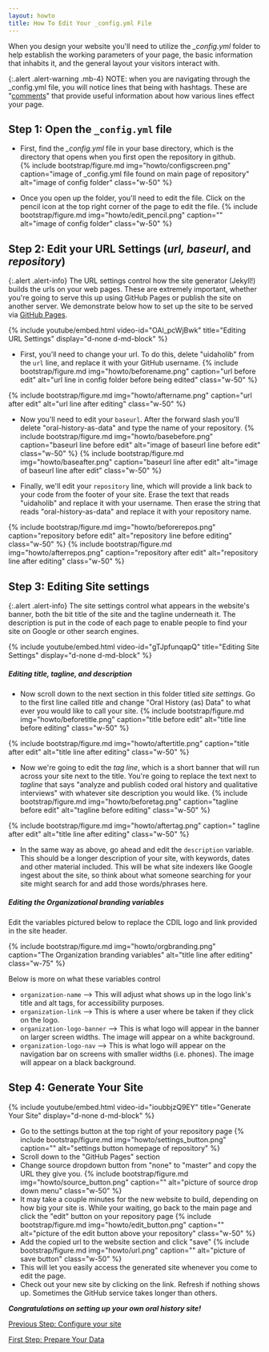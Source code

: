 ```yaml
---
layout: howto
title: How To Edit Your _config.yml File
---
```


When you design your website you'll need to utilize the *_config.yml* folder to help establish the working parameters of your page, the basic information that inhabits it, and the general layout your visitors interact with. 

{:.alert .alert-warning .mb-4}
NOTE: when you are navigating through the _config.yml file, you will notice lines that being with hashtags. These are "[comments](https://www.cs.utah.edu/~germain/PPS/Topics/commenting.html)" that provide useful information about how various lines effect your page. 

## Step 1: Open the `_config.yml` file

- First, find the *_config.yml* file in your base directory, which is the directory that opens when you first open the repository in github.  
{% include bootstrap/figure.md img="howto/configscreen.png" caption="image of _config.yml file found on main page of repository" alt="image of config folder" class="w-50" %}

- Once you open up the folder, you'll need to edit the file. Click on the pencil icon at the top right corner of the page to edit the file. 
{% include bootstrap/figure.md img="howto/edit_pencil.png" caption="" alt="image of config folder" class="w-50" %}

## Step 2: Edit your URL Settings (*url, baseurl*, and *repository*)

{:.alert .alert-info}
The URL settings control how the site generator (Jekyll!) builds the urls on your web pages. These are extremely important, whether you're going to serve this up using GitHub Pages or publish the site on another server. We demonstrate below how to set up the site to be served via [GitHub Pages](https://pages.github.com/).

{% include youtube/embed.html  video-id="OAl_pcWjBwk" title="Editing URL Settings" display="d-none d-md-block" %}

- First, you'll need to change your url. To do this, delete "uidaholib" from the `url` line, and replace it with your GitHub username. 
{% include bootstrap/figure.md img="howto/beforename.png" caption="url before edit" alt="url line in config folder before being edited" class="w-50" %}

{% include bootstrap/figure.md img="howto/aftername.png" caption="url after edit" alt="url line after editing" class="w-50" %}

- Now you'll need to edit your `baseurl`. After the forward slash you'll delete "oral-history-as-data" and type the name of your repository. 
{% include bootstrap/figure.md img="howto/basebefore.png" caption="baseurl line before edit" alt="image of baseurl line before edit" class="w-50" %}
{% include bootstrap/figure.md img="howto/baseafter.png" caption="baseurl line after edit" alt="image of baseurl line after edit" class="w-50" %}

- Finally, we'll edit your `repository` line, which will provide a link back to your code from the footer of your site. Erase the text that reads "uidaholib" and replace it with your username. Then erase the string that reads "oral-history-as-data" and replace it with your repository name. 

{% include bootstrap/figure.md img="howto/beforerepos.png" caption="repository before edit" alt="repository line before editing" class="w-50" %}
{% include bootstrap/figure.md img="howto/afterrepos.png" caption="repository after edit" alt="repository line after editing" class="w-50" %}

## Step 3: Editing Site settings

{:.alert .alert-info}
The site settings control what appears in the website's banner, both the bit title of the site and the tagline underneath it.  The description is put in the code of each page to enable people to find your site on Google or other search engines. 

{% include youtube/embed.html  video-id="gTJpfunqapQ" title="Editing Site Settings" display="d-none d-md-block" %}

##### Editing *title, tagline,* *and description* 

- Now scroll down to the next section in this folder titled *site settings*. Go to the first line called *title* and change "Oral History (as) Data" to what ever you would like to call your site. 
{% include bootstrap/figure.md img="howto/beforetitle.png" caption="title before edit" alt="title line before editing" class="w-50" %} 

{% include bootstrap/figure.md img="howto/aftertitle.png" caption="title after edit" alt="title line after editing" class="w-50" %}

- Now we're going to edit the *tag line*, which is a short banner that will run across your site next to the title. You're going to replace the text next to *tagline* that says "analyze and publish coded oral history and qualitative interviews" with whatever site description you would like. 
{% include bootstrap/figure.md img="howto/beforetag.png" caption="tagline before edit" alt="tagline before editing" class="w-50" %}

{% include bootstrap/figure.md img="howto/aftertag.png" caption=" tagline after edit" alt="title line after editing" class="w-50" %}

- In the same way as above, go ahead and edit the `description` variable. This should be a longer description of your site, with keywords, dates and other material included. This will be what site indexers like Google ingest about the site, so think about what someone searching for your site might search for and add those words/phrases here. 

##### Editing the Organizational branding variables

Edit the variables pictured below to replace the CDIL logo and link provided in the site header.  

{% include bootstrap/figure.md img="howto/orgbranding.png" caption="The Organization branding variables" alt="title line after editing" class="w-75" %}

Below is more on what these variables control

- `organization-name` --> This will adjust what shows up in the logo link's title and alt tags, for accessibility purposes.
- `organization-link` --> This is where a user where be taken if they click on the logo. 
- `organization-logo-banner` --> This is what logo will appear in the banner on larger screen widths. The image will appear on a white background. 
- `organization-logo-nav` --> This is what logo will appear on the navigation bar on screens with smaller widths (i.e. phones). The image will appear on a black background. 


## Step 4: Generate Your Site

{% include youtube/embed.html  video-id="ioubbjzQ9EY" title="Generate Your Site" display="d-none d-md-block" %}

- Go to the settings button at the top right of your repository page
{% include bootstrap/figure.md img="howto/settings_button.png" caption="" alt="settings button homepage of repository" %}
- Scroll down to the "GitHub Pages" section
- Change source dropdown button from "none" to "master" and copy the URL they give you. 
{% include bootstrap/figure.md img="howto/source_button.png" caption="" alt="picture of source drop down menu" class="w-50" %}
- It may take a couple minutes for the new website to build, depending on how big your site is. While your waiting, go back to the main page and click the "edit" button on your repository page
{% include bootstrap/figure.md img="howto/edit_button.png" caption="" alt="picture of the edit button above your repository" class="w-50" %}
- Add the copied url to the website section and click "save" 
{% include bootstrap/figure.md img="howto/url.png" caption="" alt="picture of save button" class="w-50" %}
- This will let you easily access the generated site whenever you come to edit the page. 
- Check out your new site by clicking on the link. Refresh if nothing shows up. Sometimes the GitHub service takes longer than others. 

***Congratulations on setting up your own oral history site!***

<a href="{{ 'howto/configurethesite.html' | relative_url }}" class='btn btn-lg btn-outline-primary m-2'>Previous Step: Configure your site</a>

<a href="{{ 'howto/prepareyourdata.html' | relative_url }}" class='btn btn-lg btn-outline-secondary m-2'>First Step: Prepare Your Data</a>
